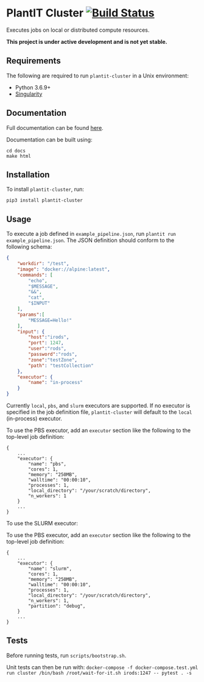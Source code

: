 # PlantIT Cluster [![Build Status](https://travis-ci.com/Computational-Plant-Science/plantit-cluster.svg?branch=master)](https://travis-ci.com/Computational-Plant-Science/plantit-cluster)

Executes jobs on local or distributed compute resources.

**This project is under active development and is not yet stable.**

## Requirements

The following are required to run `plantit-cluster` in a Unix environment:

- Python 3.6.9+
- [Singularity](https://sylabs.io/docs/)

## Documentation

Full documentation can be found [here](https://plant-it-cluster.readthedocs.io/en/latest/).

Documentation can be built using:

```
cd docs
make html
```

## Installation

To install `plantit-cluster`, run:

```
pip3 install plantit-cluster
```

## Usage

To execute a job defined in `example_pipeline.json`, run `plantit run example_pipeline.json`. The JSON definition should conform to the following schema:

```json
{
    "workdir": "/test",
    "image": "docker://alpine:latest",
    "commands": [
        "echo",
        "$MESSAGE",
        "&&",
        "cat",
        "$INPUT"
    ],
    "params":[
        "MESSAGE=Hello!"
    ],
    "input": {
        "host":"irods",
        "port": 1247,
        "user":"rods",
        "password":"rods",
        "zone":"testZone",
        "path": "testCollection"
    },
    "executor": {
        "name": "in-process"
    }
}
```

Currently `local`, `pbs`, and `slurm`  executors are supported. If no executor is specified in the job definition file, `plantit-cluster` will default to the `local` (in-process) executor.

To use the PBS executor, add an `executor` section like the following to the top-level job definition:

```
{
    ...
    "executor": {
        "name": "pbs",
        "cores": 1,
        "memory": "250MB",
        "walltime": "00:00:10",
        "processes": 1,
        "local_directory": "/your/scratch/directory",
        "n_workers": 1
    }
    ...
}
```

To use the SLURM executor:

To use the PBS executor, add an `executor` section like the following to the top-level job definition:

```
{
    ...
    "executor": {
        "name": "slurm",
        "cores": 1,
        "memory": "250MB",
        "walltime": "00:00:10",
        "processes": 1,
        "local_directory": "/your/scratch/directory",
        "n_workers": 1,
        "partition": "debug",
    }
    ...
}
```

## Tests

Before running tests, run `scripts/bootstrap.sh`.

Unit tests can then be run with: `docker-compose -f docker-compose.test.yml run cluster /bin/bash /root/wait-for-it.sh irods:1247 -- pytest . -s`
